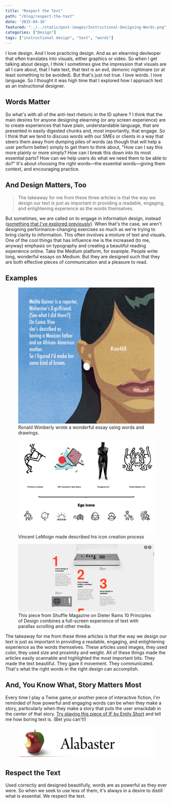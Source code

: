 ```yaml
---
title: "Respect the Text"
path: "/blog/respect-the-text"
date: '2015-04-16'
featured: "../../static/post-images/Instructional-Designing-Words.png"
categories: ["Design"]
tags: ["instructional design", "text", "words"]
---
```


I love design. And I love practicing design. And as an elearning devleoper that often translates into visuals, either graphics or video. So when I get talking about design, I think I sometimes give the impression that visuals are all I care about, that I hate text, that text is an evil, demonic nightmare (or at least something to be avoided). But that's just not true. I love words. I love language. So I thought it was high time that I explored how I approach text as an instructional designer.

## Words Matter

So what's with all of the anti-text rhetoric in the ID sphere ? I think that the main desires for anyone designing elearning (or any screen experience) are to create experiences that have plain, understandable language, that are presented in easily digested chunks and, most importantly, that engage. So I think that we tend to discuss words with our SMEs or clients in a way that steers them away from dumping piles of words (as though that will help a user perform better) simply to get them to think about, "How can I say this more plainly or more simply? How can I break this down into its most essential parts? How can we help users do what we need them to be able to do?" It's about choosing the right words—the essential words—giving them context, and encouraging practice.

## And Design Matters, Too

> The takeaway for me from these three articles is that the way we design our text is just as important in providing a readable, engaging, and enlightening experience as the words themselves.

But sometimes, we are called on to engage in information design, instead ([something that I've explored previously](/blog/information-design-and-digital-magazines/ "Information Design and Digital Magazines")). When that's the case, we aren't designing performance-changing exercises so much as we're trying to bring clarity to information. This often involves a mixture of text and visuals. One of the cool things that has influence me is the increased (to me, anyway) emphasis on typography and creating a beautiful reading experience online. Take the Medium platform, for example. People write long, wonderful essays on Medium. But they are designed such that they are both effective pieces of communication and a pleasure to read.

## Examples

<figure>
  <a href="https://thenib.com/lighten-up-4f7f96ca8a7e" target="blank">
    <img src="../../static/post-images/lightenup.jpeg" alt="Panel from lighten up" />
  </a>
  <figcaption>Ronald Wimberly wrote a wonderful essay using words and drawings.</figcaption>
</figure>

<figure>
  <a href="https://medium.com/@webalys/how-to-create-a-collection-with-thousands-of-icons-5051a613511c" target="blank">
    <img src="../../static/post-images/iconcollectioninspiration.png" alt="collection of iconcollectioninspiration" />
  </a>
  <figcaption>Vincent LeMoign made described his icon creation process</figcaption>
</figure>

<figure>
  <a href="https://readymag.com/shuffle/dieter-rams/products/" target="blank">
    <img src="../../static/post-images/dieterrams.png" alt="10 Principles for Good Design" />
  </a>
  <figcaption> This piece from Shuffle Magazine on Dieter Rams 10 Principles of Design combines a full-screen experience of text with parallax scrolling and other media.</figcaption>
</figure>

The takeaway for me from these three articles is that the way we design our text is just as important in providing a readable, engaging, and enlightening experience as the words themselves. These articles used images, they used color, they used size and proximity and weight. All of these things made the articles easily scannable and highlighted the most important bits. They made the text beautiful. They gave it movement. They communicated. That's what the right words in the right design can accomplish.

## And, You Know What, Story Matters Most

Every time I play a Twine game,or another piece of interactive fiction, I'm reminded of how powerful and engaging words can be when they make a story, particularly when they make a story that puts the user smackdab in the center of that story. [Try playing this piece of IF by Emily Short](http://emshort.home.mindspring.com/Alabaster/ "Alabaster") and tell me how boring text is. (Bet you can't!)

<figure>
  <a href="http://emshort.home.mindspring.com/Alabaster/" target="blank">
    <img src="../../static/post-images/alabaster.png" alt="Alabaster title screen" />
  </a>
</figure>

## Respect the Text

Used correctly and designed beautifully, words are as powerful as they ever were. So when we seek to use less of them, it's always in a desire to distill what is essential. We respect the text.
